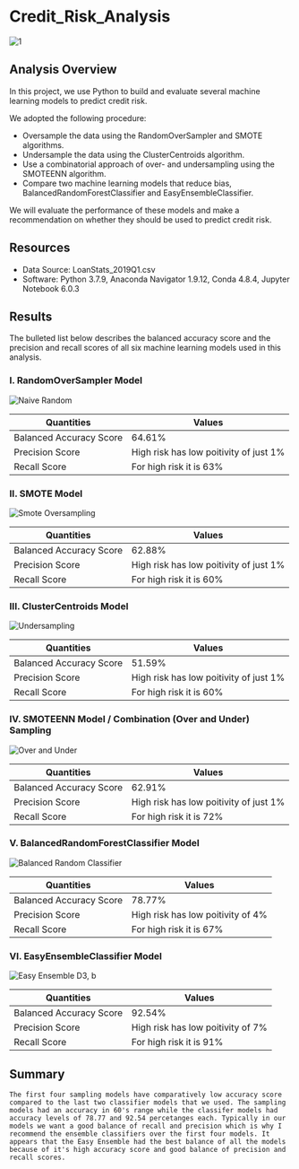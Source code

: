 # Credit_Risk_Analysis
![1](https://user-images.githubusercontent.com/73450637/108589078-9d4fb780-732a-11eb-8d0f-05189dad7199.png)

## Analysis Overview
In this project, we use Python to build and evaluate several machine learning models to predict credit risk.

We adopted the following procedure:

* Oversample the data using the RandomOverSampler and SMOTE algorithms.
* Undersample the data using the ClusterCentroids algorithm.
* Use a combinatorial approach of over- and undersampling using the SMOTEENN algorithm.
* Compare two machine learning models that reduce bias, BalancedRandomForestClassifier and EasyEnsembleClassifier.

We will evaluate the performance of these models and make a recommendation on whether they should be used to predict credit risk.

## Resources

* Data Source: LoanStats_2019Q1.csv
* Software: Python 3.7.9, Anaconda Navigator 1.9.12, Conda 4.8.4, Jupyter Notebook 6.0.3

## Results

The bulleted list below describes the balanced accuracy score and the precision and recall scores of all six machine learning models used in this analysis.

### I. RandomOverSampler Model

![Naive Random](https://user-images.githubusercontent.com/73450637/108589699-a7bf8080-732d-11eb-9bdf-dc030f77a656.png)

| Quantities | Values |
| --- | --- |
| Balanced Accuracy Score | 64.61% |
| Precision Score | High risk has low poitivity of just 1% |
| Recall Score | For high risk it is 63% |


### II. SMOTE Model

![Smote Oversampling](https://user-images.githubusercontent.com/73450637/108589713-b6a63300-732d-11eb-8f3f-acdec92d975d.png)

| Quantities | Values |
| --- | --- |
| Balanced Accuracy Score | 62.88% |
| Precision Score | High risk has low poitivity of just 1% |
| Recall Score | For high risk it is 60% |

### III. ClusterCentroids Model

![Undersampling](https://user-images.githubusercontent.com/73450637/108589715-ba39ba00-732d-11eb-9ce3-3c48ef05f63d.png)

| Quantities | Values |
| --- | --- |
| Balanced Accuracy Score | 51.59% |
| Precision Score | High risk has low poitivity of just 1% |
| Recall Score | For high risk it is 60% |

### IV. SMOTEENN Model / Combination (Over and Under) Sampling

![Over and Under](https://user-images.githubusercontent.com/73450637/108589712-b4dc6f80-732d-11eb-8181-19ad700cc395.png)

| Quantities | Values |
| --- | --- |
| Balanced Accuracy Score | 62.91% |
| Precision Score | High risk has low poitivity of just 1% |
| Recall Score | For high risk it is 72% |

### V. BalancedRandomForestClassifier Model

![Balanced Random Classifier](https://user-images.githubusercontent.com/73450637/108589703-ad1ccb00-732d-11eb-9070-7177e32b2714.png)

| Quantities | Values |
| --- | --- |
| Balanced Accuracy Score | 78.77% |
| Precision Score | High risk has low poitivity of 4% |
| Recall Score | For high risk it is 67% |

### VI. EasyEnsembleClassifier Model

![Easy Ensemble  D3, b](https://user-images.githubusercontent.com/73450637/108589711-b148e880-732d-11eb-9103-dee8b2a02783.png)

| Quantities | Values |
| --- | --- |
| Balanced Accuracy Score | 92.54% |
| Precision Score | High risk has low poitivity of 7% |
| Recall Score | For high risk it is 91% |

## Summary

`
The first four sampling models have comparatively low accuracy score compared to the last two classifier models that we used. The sampling models had an accuracy in 60's range while the classifer models had accuracy levels of 78.77 and 92.54 percetanges each. Typically in our models we want a good balance of recall and precision which is why I recommend the ensemble classifiers over the first four models. It appears that the Easy Ensemble had the best balance of all the models because of it's high accuracy score and good balance of precision and recall scores.
`
